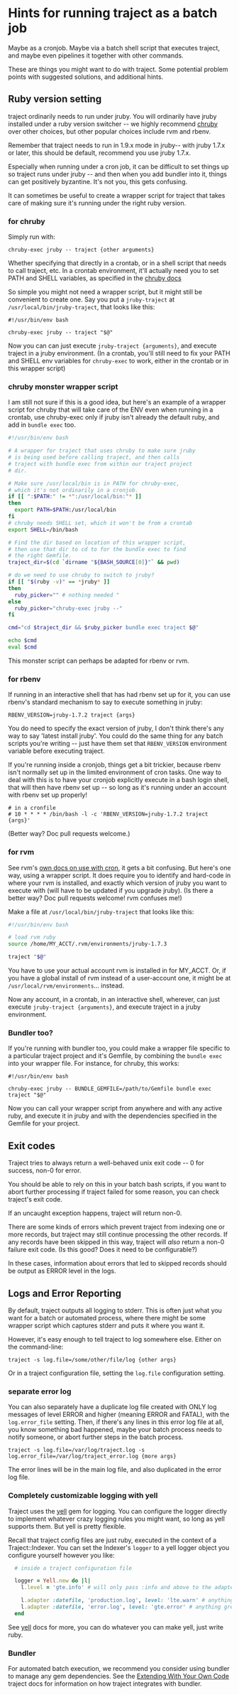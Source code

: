 # Hints for running traject as a batch job

Maybe as a cronjob. Maybe via a batch shell script that executes
traject, and maybe even pipelines it together with other commands.

These are things you might want to do with traject. Some potential problem points
with suggested solutions, and additional hints.

## Ruby version setting

traject ordinarily needs to run under jruby. You will
ordinarily have jruby installed under a ruby version switcher -- we
highly recommend [chruby](https://github.com/postmodern/chruby) over other choices,
but other popular choices include rvm and rbenv.

Remember that traject needs to run in 1.9.x mode in jruby--
with jruby 1.7.x or later, this should be default, recommend
you use jruby 1.7.x.

Especially when running under a cron job, it can be difficult to
set things up so traject runs under jruby -- and then when you add
bundler into it, things can get positively byzantine. It's not you,
this gets confusing. 

It can sometimes be useful to create a wrapper script for traject
that takes care of making sure it's running under the right ruby
version.

### for chruby

Simply run with:

    chruby-exec jruby -- traject {other arguments}

Whether specifying that directly in a crontab, or in a shell script
that needs to call traject, etc. In a crontab environment, it'll actually need
you to set PATH and SHELL variables, as specified in the [chruby docs](https://github.com/postmodern/chruby/wiki/Cron)


So simple you might not need a wrapper script, but it might still be convenient to create one. Say
you put a `jruby-traject` at `/usr/local/bin/jruby-traject`, that
looks like this:

    #!/usr/bin/env bash

    chruby-exec jruby -- traject "$@"

Now you can can just execute `jruby-traject {arguments}`, and execute traject
in a jruby environment. (In a crontab, you'll still need to fix your
PATH and SHELL env variables for `chruby-exec` to work, either in the
crontab or in this wrapper script)

### chruby monster wrapper script

I am still not sure if this is a good idea, but here's an example of 
a wrapper script for chruby that will take care of the ENV even
when running in a crontab, use chruby-exec only if jruby isn't
already the default ruby, and add in `bundle exec` too. 

~~~bash
#!/usr/bin/env bash

# A wrapper for traject that uses chruby to make sure jruby
# is being used before calling traject, and then calls
# traject with bundle exec from within our traject project
# dir. 

# Make sure /usr/local/bin is in PATH for chruby-exec,
# which it's not ordinarily in a cronjob. 
if [[ ":$PATH:" != *":/usr/local/bin:"* ]]
then
  export PATH=$PATH:/usr/local/bin
fi
# chruby needs SHELL set, which it won't be from a crontab
export SHELL=/bin/bash

# Find the dir based on location of this wrapper script,
# then use that dir to cd to for the bundle exec to find
# the right Gemfile. 
traject_dir=$(cd `dirname "${BASH_SOURCE[0]}"` && pwd)

# do we need to use chruby to switch to jruby?
if [[ "$(ruby -v)" == *jruby* ]]
then
  ruby_picker="" # nothing needed "
else
  ruby_picker="chruby-exec jruby --"
fi

cmd="cd $traject_dir && $ruby_picker bundle exec traject $@"

echo $cmd
eval $cmd
~~~

This monster script can perhaps be adapted for rbenv or rvm. 

### for rbenv

If running in an interactive shell that has had rbenv set up for
it, you can use rbenv's standard mechanism to say to execute
something in jruby:

    RBENV_VERSION=jruby-1.7.2 traject {args}

You do need to specify the exact version of jruby, I don't think
there's any way to say 'latest install jruby'. You could do the
same thing for any batch scripts you're writing -- just have
them set that `RBENV_VERSION` environment variable before
executing traject.

If you're running inside a cronjob, things get a bit trickier,
because rbenv isn't normally set up in the limited environment
of cron tasks. One way to deal with this is to have your
cronjob explicitly execute in a bash login shell, that
will then have rbenv set up -- so long as it's running
under an account with rbenv set up properly!

    # in a cronfile
    # 10 * * * * /bin/bash -l -c 'RBENV_VERSION=jruby-1.7.2 traject {args}'

(Better way? Doc pull requests welcome.)


### for rvm

See rvm's [own docs on use with cron](http://rvm.io/integration/cron), it gets a bit confusing.
But here's one way, using a wrapper script. It does require you to
identify and hard-code in where your rvm is installed, and exactly which
version of jruby you want to execute with (will have to be updated if you upgrade
jruby). (Is there a better way? Doc pull requests welcome! rvm confuses me!)

Make a file at `/usr/local/bin/jruby-traject` that looks like this:


~~~bash
#!/usr/bin/env bash

# load rvm ruby
source /home/MY_ACCT/.rvm/environments/jruby-1.7.3

traject "$@"
~~~

You have to use your actual account rvm is installed in for MY_ACCT.
Or, if you have a global install of rvm instead of a user-account one,
it might be at `/usr/local/rvm/environments`... instead.

Now any account, in a crontab, in an interactive shell, wherever,
can just execute `jruby-traject {arguments}`, and execute traject
in a jruby environment.


### Bundler too?

If you're running with bundler too, you could make a wrapper file specific to
a particular traject project and it's Gemfile, by combining the `bundle exec` into
your wrapper file.  For instance,  for chruby, this works:

    #!/usr/bin/env bash

    chruby-exec jruby -- BUNDLE_GEMFILE=/path/to/Gemfile bundle exec traject "$@"

Now you can call your wrapper script from anywhere and with any active ruby,
and execute it in jruby and with the dependencies specified in the Gemfile
for your project. 

## Exit codes

Traject tries to always return a well-behaved unix exit code -- 0 for success,
non-0 for error.

You should be able to rely on this in your batch bash scripts, if you want to abort
further processing if traject failed for some reason, you can check traject's
exit code.

If an uncaught exception happens, traject will return non-0.

There are some kinds of errors which prevent traject from indexing
one or more records, but traject may still continue processing
the other records. If any records have been skipped in this way,
traject will _also_ return a non-0 failure exit code. (Is this good?
Does it need to be configurable?)

In these cases, information about errors that led to skipped records should
be output as ERROR level in the logs.

## Logs and Error Reporting

By default, traject outputs all logging to stderr.  This is often just what
you want for a batch or automated process, where there might be some wrapper
script which captures stderr and puts it where you want it.

However, it's easy enough to tell traject to log somewhere else. Either on
the command-line:

    traject -s log.file=/some/other/file/log {other args}

Or in a traject configuration file, setting the `log.file` configuration setting.

### separate error log

You can also separately have a duplicate log file created with ONLY log messages of
level ERROR and higher (meaning ERROR and FATAL), with the `log.error_file` setting.
Then, if there's any lines in this error log file at all, you know something bad
happened, maybe your batch process needs to notify someone, or abort further
steps in the batch process.

    traject -s log.file=/var/log/traject.log -s log.error_file=/var/log/traject_error.log {more args}

The error lines will be in the main log file, and also duplicated in the error
log file.

### Completely customizable logging with yell

Traject uses the [yell](https://github.com/rudionrails/yell) gem for logging.
You can configure the logger directly to implement whatever crazy logging rules you might
want, so long as yell supports them. But yell is pretty flexible.

Recall that traject config files are just ruby, executed in the context
of a Traject::Indexer. You can set the Indexer's `logger` to a yell logger
object you configure yourself however you like:

~~~ruby
  # inside a traject configuration file

  logger = Yell.new do |l|
    l.level = 'gte.info' # will only pass :info and above to the adapters

    l.adapter :datefile, 'production.log', level: 'lte.warn' # anything lower or equal to :warn
    l.adapter :datefile, 'error.log', level: 'gte.error' # anything greater or equal to :error
  end
~~~

See [yell](https://github.com/rudionrails/yell)  docs for more, you can
do whatever you can make yell, just write ruby.

### Bundler

For automated batch execution, we recommend you consider using
bundler to manage any gem dependencies. See the [Extending
With Your Own Code](./extending.md) traject docs for
information on how traject integrates with bundler.
